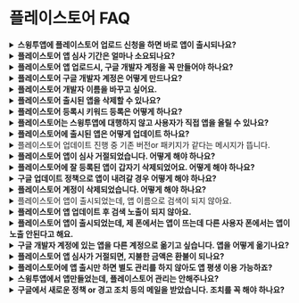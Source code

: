 # 플레이스토어 FAQ

<details>

<summary><strong>스윙투앱에 플레이스토어 업로드 신청을 하면 바로 앱이 출시되나요?</strong></summary>

스윙투앱에서 대행해서 앱을 플레이스토어에 업로드 진행해드리는데요.

바로 출시되는 것이 아니라 구글 앱 심사를 받게 됩니다.

**구글 앱 심사는  평균 일주일 정도 시간이 걸립니다.**&#x20;

**따라서 업로드를 한다고 해서 앱이 바로 출시되는 것이 아니구요.**

**심사 후 문제가 없으면 해당 심사 기간(7일 이내) 후에 스토어에 출시가 됩니다.**



</details>

<details>

<summary><strong>플레이스토어 앱 심사 기간은 얼마나 소요되나요?</strong></summary>

플레이스토어 심사 기간은 **평균 일주일  소요됩니다. (7일 이내)**

심사시 문제가 없을 경우 위의 심사 기간 후에 바로 출시가 되지만, 플레이스토어 심사가 거절 될 경우 출시일은 더 늦어질 수 있습니다.

시간 여유를 두시고 신청해주세요.

</details>

<details>

<summary><strong>플레이스토어 앱 업로드시, 구글 개발자 계정을 꼭 만들어야 하나요?</strong></summary>

구글(플레이스토어)은 대리등록이 되지 않으며 사용자가 직접 구글 개발자 계정을 만들어야 합니다. \_구글 정책 사항

플레이스토어 업로드시 신청양식에 – 구글 개발자 계정 아이디, 비밀번호를 기재해주시면 사용자 계정으로 앱을 등록해드립니다.

**☞** [**구글 개발자 계정 등록 방법 확인하기**](https://documentation.swing2app.co.kr/knowledgebase/playstore/google-developer)&#x20;

</details>

<details>

<summary><strong>플레이스토어 구글 개발자 계정은 어떻게 만드나요?</strong></summary>

&#x20;**\*플레이스토어 개발자 계정 등록 방법**

1\. 구글 계정(gmail)을 만들어주세요. (기존에 지메일이 있다면 따로 가입할 필요없습니다.)

2\. [개발자 콘솔 사이트 ](https://play.google.com/console/u/0/developers)접속&#x20;

3\. 개발자 등록  평생이용권 25$결제해주시면 됩니다.

4.개발자 프로필 입력하면 완료됩니다.&#x20;

개발자 계정을 만들면 사용자가 직접 앱을 올릴 수 있으며, 스윙에 마켓업로드 티켓을 구매하지 않고도 수시로 수정해서 새로운 버전의 앱으로 업데이트 할 수 있는 장점이 있습니다.

또한 직접 앱을 관리하면서 앱 설치 및 통계 자료를 직접 확인할 수 있습니다.

**☞** [**구글 개발자 등록방법 GO**](https://documentation.swing2app.co.kr/knowledgebase/playstore/google-developer)

</details>

<details>

<summary><strong>플레이스토어 개발자 이름을 바꾸고 싶어요.</strong></summary>

구글은 처음 가입한 개발자 이름을 수정하여 사용할 수 있어요.

[구글 개발자 콘솔](https://play.google.com/console/u/0/developers)사이트 접속한 뒤 **대시보드의 화면 왼쪽의  \[설정]→ \[개발자계정] → 개발자 페이지 이동합니다.**

개발자 페이지에서 – 개발자 이름을 수정한 뒤 \[저장] 버튼을 누르면 완료됩니다.&#x20;

개발자 페이지는 이름 외에도 주소, 연락처 등을 수정하여 사용할 수 있어요.

**개발자 이름은 수정 후 반영시간 1일(보통 몇시간) 내에 반영됩니다.**

개발자 이름 변경방법 상세 방법은 해당 매뉴얼을 참고해주세요.

**☞ \[**[**구글 개발자 이름 변경하기 매뉴얼**](https://documentation.swing2app.co.kr/knowledgebase/playstore/playstore-changename)**] 보러가기**

</details>

<details>

<summary><strong>플레이스토어 출시된 앱을 삭제할 수 있나요?</strong></summary>

앱이 이미 플레이스토어 등록(출시)이 된 상태는 앱 삭제가 불가합니다.

&#x20;‘게시 취소’ 기능을 이용하여 앱을 플레이스토어에서 내리는 것은 가능합니다.

게시 취소란, 앱을 플레이스토어에서 내리는 것으로 신규 사용자가 Google Play에서 앱을 찾아 다운로드할 수 없습니다.

게시 취소 방법은 아래 가이드 보시면 확인 가능합니다.

[플레이스토어 앱 게시취소 보러가기](https://documentation.swing2app.co.kr/knowledgebase/playstore/playstoe-unpublish)



**앱 삭제는 임시보관 상태의 앱만 삭제할 수 있구요.**

휴지통 모양 아이콘을 선택해서 앱을 바로 삭제할 수 있습니다.

<mark style="color:red;">\*중요\*</mark>

출시된 앱 중에서 아래의 경우에 해당되는 앱은, 구글 지원팀에 따로 연락하여 삭제를 요청할 수 있습니다.

1\)앱에 아무런 문제가 없어야 함(거부, 차단, 일시 정지되지 않음)

2\)앱의 전체 기간 설치 수가 ‘0’이어야 함 (앱이 하나라도 설치되었을 경우 삭제 못함)

3\)앱이 검토 중이어서는 안 됨(출시된 상태여야 함)

4\)앱이 24시간 동안 게시 취소 상태여야 함(설치 수를 0으로 유지하기 위해)

위의 4가지 경우를 모두 충족할 경우 지원팀에 앱 삭제를 요청할 수 있습니다.

</details>

<details>

<summary><strong>플레이스토어 등록시 키워드 등록은 어떻게 하나요?</strong></summary>

구글 플레이스토어 마켓 업로드 등록정보는 애플과 다르게 키워드를 입력하는 란이 없습니다.

대신 구글에서 고객님의 다른 정보 등을 기반하여 색인(키워드추출) 작업을 통해서 키워드를 만들어 나갑니다.

따라서 마켓 업로드 등록정보가 매우 중요하겠죠?

간단한 안드로이드 마켓 업로드 등록 팁을 링크해드립니다**.**

**☞** [**플레이스토어 검색 잘되는 TIP**](https://documentation.swing2app.co.kr/knowledgebase/playstore/playstore-searchtip)

</details>

<details>

<summary><strong>플레이스토어는 스윙투앱에 대행하지 않고 사용자가 직접 앱을 올릴 수 있나요?</strong></summary>

네네 직접 할 수 있습니다.

플레이스토어는 구글 개발자 계정만 있다면, 사용자가 직접 업로드를 진행할 수 있습니다.

[**\[플레이스토어 업데이트 매뉴얼\]**](https://documentation.swing2app.co.kr/knowledgebase/playstore/palystore-update)

플레이스토어에 앱을 출시하는 방법은 도움말 매뉴얼에도 기재가 되어 있기 때문에 해당 매뉴얼을 보면서 따라하실 수 있습니다.

직접 업로드가 어렵다면 스윙으로 업로드 대행을 요청할 수 있습니다.

(플레이스토어 업로드 대행비용: 1회 20,000원)

</details>

<details>

<summary><strong>플레이스토어에 출시된 앱은 어떻게 업데이트 하나요?</strong></summary>

플레이스토어에 앱을 새로 업데이트 하려면, 업로드 재신청을 해주세요.

플레이스토어 업로드 신청 티켓 (1회 20,000원)을 구매한 뒤 업로드 재신청을 해주시기 바랍니다.



플레이스토어는 사용자의 개발자계정이 다 있고 직접 업로드를 할 수 있기 때문에 업데이트를 직접 해주셔도 됩니다.

**직접 하실 경우는 업로드 티켓을 구매하지 않아도 되며, 수시로 업데이트하실 수 있어요.**

새로운 버전의 앱을 플레이스토어에  업데이트 하는 방법은 간단합니다.

\-구글 개발자 콘솔 사이트에 로그인 한 후 프로덕메뉴에서 새로운 버전의 앱을 등록합니다.

\-업데이트도 재심사가 들어가며 2-3일 정도 소요됩니다.

&#x20;

**\*스토어 등록정보도 수정가능합니다.**

스토어에 올린 – 앱 설명, 스크린샷 이미지, 카테고리 등을 변경 하면 상단에 \[업데이트 제출] 버튼이 활성화 됩니다.

aab파일 업로드와는 다르게 스토어 정를 수정한 경우 해당 버튼을 눌러야만 업데이트가 처리됩니다.\
[**\[플레이스토어 업데이트 매뉴얼\]**](https://documentation.swing2app.co.kr/knowledgebase/playstore/palystore-update)\


</details>

<details>

<summary>플레이스토어 업데이트 진행 중 기존 버전or 패키지가 같다는 메시지가 뜹니다.</summary>

이미 등록된 버전과 동일한 버전의 aab파일을 올리려고 하면 뜨는 메시지입니다.

새로 업데이트 된 앱을 올리실 때는 이전에 올린 버전과 다른지 확인하여, 새 버전으로 제작된 aab파일을 올려주시기 바랍니다.

</details>

<details>

<summary><strong>플레이스토어 앱이 심사 거절되었습니다. 어떻게 해야 하나요?</strong></summary>

플레이스토어 앱 심사 거절이 되었다면, 거절된 이유에 대해서 구글에서 보낸 메일을 확인해야 합니다.&#x20;

구글 개발자 계정 이메일로, 구글에서 앱이 어떤 정책을 위반하는지 어떻게 조치하면 되는지 안내 메일을 발송합니다.

따라서 심사가 거절되었다면 먼저 메일을 확인하여 구글에서 받은 안내문을 확인해주시구요.

메일에 기재된 내용대로 조치하여 다시 수정하여 심사를 요청해주세요.

심사가 거절된 것이기 때문에 문제가 된 내용을 수정하여 심사 제출하면, 출시가 가능할 것입니다.

</details>

<details>

<summary><strong>플레이스토어에 잘 등록된 앱이 갑자기 삭제되었어요. 어떻게 해야 하나요?</strong></summary>

&#x20;**플레이스토어는 현재 운영중인 앱을 주기적으로 필터링을 하면서 재 심사를 하게됩니다.**

이때는 앱 내용부터 굉장히 상세하게 심사를 하기 때문에 **처음에는 등록이 잘 되었던 어플도 정책위반, 규정위반으로 앱 게시 정지가 될 수 있습니다.**&#x20;

게시가 정지된 앱은 문제가 되는 항목을 **수정한 후 다시 재등록** 할 수 있습니다.

보통 앱이 삭제 될때도 구글에서 어떤 내용으로 앱이 정책 위반되었는지 메일을 발송합니다.

따라서 문제가 되는 내용이 어떤 것인지 확인하여 조치할 수 있습니다.



그런데 조치가 안되는 경우도 있습니다.

정책 위반 정도가 심해 구글에서 복원을 해주지 않을 경우 앱은 다시 이용이 불가합니다.

이 경우는 기존의 앱을 다시 올릴 수 없으며, 새로운 앱(앱 이름 변경, 패키지 변경) 으로 다시 등록해야 합니다.

</details>

<details>

<summary><strong>구글 업데이트 정책으로 앱이 내려갈 경우 어떻게 해야 하나요?</strong></summary>

구글은 정책이 계속해서 업데이트 됩니다.

플레이스토어에 앱을 출시하여 이용중인 사용자분들은 구글의 업데이트 정책을 항상 확인하여 앱을 주기적으로 업데이트 해주셔야 합니다.

업데이트 정책에 맞게 앱을 수정하지 않을 경우 예고 없이 스토어에서 앱을 내릴 수 있습니다.

어떠한 사전 경고 없이 앱을 내리기 때문에 조치가 어렵습니다.

따라서 이용 중에는 구글에서 발송하는 업데이트 및 정책 안내 메일을 꼼꼼히 확인하여 미리 대처해주시기 바랍니다.

스윙투앱에서는 구글의 정책 변경에 맞게 조치안을 항상 제공해드리고 있으니, 어떤 내용인지 확인이 어렵다면 스윙투앱으로 문의 남겨주시기 바랍니다.

</details>

<details>

<summary><strong>플레이스토어 계정이 삭제되었습니다. 어떻게 해야 하나요?</strong></summary>

여러 번 규정 위반을 하게 되면 구글 측에서는 예고없이 사용자의 계정을 삭제해버립니다.&#x20;

**\*\* 삭제한 앱 계정은** **구글 측에 이의 제기 메일을 보내서 문제를 문제를 해결할 수 있습니다.**

**그러나 정책이 위반된 내용이 확실하면 복원되기가 쉽지 않으니 주의하셔야 합니다.**

만약 계정이 복원되지 않는다면, 다시 구글 개발자 계정을 만들어서 앱을 새로 등록할 수 있습니다.

계정을 아예 새로 만드는 것이라서 기존의 앱과 연동이 되지 않으며, 기존 앱은 관리할 수가 없게 됩니다.&#x20;

따라서 앱 삭제 뿐만 아니라 계정이 삭제되지 않도록 구글의 정책과 규정을 잘 지켜주셔야 합니다.

</details>

<details>

<summary>플레이스토어 앱이 출시되었는데, 앱 이름으로 검색이 되지 않아요.</summary>

구글 플레이스토어는 앱이 출시되어도, 앱 이름 검색 노출에 시간이 소요됩니다. (바로 노출 안 됨)

출시된 앱의 활성화 정도(앱 설치수)를 파악한 뒤, 검색 노출을 전환하고 있습니다.

(노출 시기는 정해지지 않았으며 빠르면 1일, 길면 7일도 소요됩니다)

앱이 정상 출시되었으면 문제가 있는 것이 아니기 때문에 앱 출시후에는 출시 링크로 들어가서 앱 설치를 많이 받아 주시고, 리뷰, 평점 등도 올려서 관리해주시기 바랍니다.

**Q.앱 검색이 안되는데 플레이스토어에서 어떻게 앱을 다운 받나요?**

앱 출시 후, 메일과 카톡 알림톡으로 플레이스토어 출시(설치)링크(URL)를 함께 보내드립니다.

앱 이름 검색전까지는 다른 사용자들에게 출시 링크를 공유하여 플레이스토어에서 직접 앱을 다운받도록 유도할 수 있습니다.

\*앱 검색에 어려움이 있으실 경우 구글 개발자 지원팀(고객센터)로 문의 부탁드립니다.

</details>

<details>

<summary><strong>플레이스토어 앱 업데이트 후 검색 노출이 되지 않아요.</strong></summary>

플레이스토어 앱 업데이트가 완료되면, 검색 색인 필터링 시스템이 다시 리셋 됩니다.

따라서 앱 이름 검색이 바로 되지 않을 수 있으며, 필터링이 동작이 모두 완료된 후 정상적으로 색인이 완료됩니다. \*최대 48시간 소요

또한 모바일 기기마다 앱 노출 시기는 모두 다르며, 검색 순위 또한 모두 다릅니다.

업데이트가 잘 되었고, 출시 링크도 잘 발행되었다면 문제가 있는 것은 아닙니다.

**\*업데이트 후 플레이스토어 앱 이름 검색 노출은 최대 48시간 소요될 수 있습니다.**

따라서 업데이트 후 앱 이름 검색이 안된다면 2일 정도 기다려 주세요.

만약 해당 시간이 지났음에도 앱 이름 검색이 안된다면, 구글 플레이 고객센터를 통해 검색 문제에 대해서 문의할 수 있습니다.

[구글 플레이 고객센터](https://support.google.com/googleplay/gethelp?sjid=1369441674901128164-AP)

</details>

<details>

<summary><strong>플레이스토어 앱이 출시되었는데, 제 폰에서는 앱이 뜨는데 다른 사용자 폰에서는 앱이 노출 안된다고 해요.</strong></summary>

안드로이드폰 버전에 따라 구글 업데이트 설정이 다르기 때문에 폰마다 앱이 출시되는 시간이 다르며, 앱 검색시 상단에 노출이 안될 수 있습니다.

앱이 스토어에 정상 출시가 되었는데, 앱 이름으로 검색이 안되어도 문제가 있는 것이 아닙니다.

앱 활성화 여부 확인 후 일정 시간 이후에 노출됩니다.

앱이 노출되는 위치도 기기마다 모두 다릅니다.

맨 처음에 노출되는 경우도 있고, 굉장히 아래 페이지에 노출이 되는 등 안드로이드폰 기기마다 다릅니다.

</details>

<details>

<summary><strong>구글 개발자 계정에 있는 앱을 다른 계정으로 옮기고 싶습니다. 앱을 어떻게 옮기나요?</strong></summary>

다른 개발자 계정으로 앱을 이전할 수 있습니다.

매뉴얼 제공하고 있으니 보시면 쉽게 따라 할 수 있습니다.

[다른 개발자 계정으로 앱 이전하기 매뉴얼](https://documentation.swing2app.co.kr/knowledgebase/playstore/apptransfer)

</details>

<details>

<summary><strong>플레이스토어 앱 심사가 거절되면, 지불한 금액은 환불이 되나요?</strong></summary>

플레이스토어 대행 등록시 심사가 거절되어 출시가 되지 않았더라도, 이미 등록을 한 앱에 대해서는 티켓 환불이 되지 않습니다. \*단순 변심으로 인한 환불은 불가합니다.

다만 심사 거절 사유가 스윙투앱에서 해결하지 못하는 내용이거나 기술적인 이유로 스토어 출시가 불가하다고 판단되면 구매하신 이용권 및 업로드 티켓 등 지불하신 모든 금액 환불을 보장해드립니다.

\*이용권 등은 사용 여부를 확인해야 하기 때문에 정확한 환불 가능 여부는 스토어별 담당자가 상담 도와드립니다.

</details>

<details>

<summary><strong>플레이스토어에 앱 출시만 하면 별도 관리를 하지 않아도 앱 평생 이용 가능하죠?</strong></summary>

그렇지 않습니다.

출시를 한 다음에도 구글 플레이스토어의 정책에 맞는 업데이트가 필요합니다.

운영체제 및 기기의 변화, 시스템 소프트웨어 등의 정책이 환경에 맞게 계속해서 업데이트됩니다.

따라서 제작한 앱 내에서는 업데이트 할 것이 없더라도, 구글에서 제공하는 업데이트 정책에 맞춰서 앱을 업데이트하고 관리하는 작업이 필요합니다.

즉, 앱을 출시한 뒤에도 구글 플레이 콘솔에 자주 접속하여 조치해야 할 내용이 없는지 체크하고 관리해주셔야 합니다.

실제로 구글 정책은 많으면 한 달에 2-3번 추가 되는 경우가 있는 등 지속적인 관리가 필요합니다.

</details>

<details>

<summary><strong>스윙투앱에서 앱만들었는데, 플레이스토어 관리는 안해주나요?</strong></summary>

네 스토어 관리(정책 대응, 유지보수, 앱 관리)는 하지 않습니다.

스윙투앱은 사용자분들이 직접 앱을 제작하는 서비스이며, 플레이스토어에도 직접 앱을 배포하는 경우가 대부분입니다.

그리고 저희가 업로드를 진행해드린다 해도 구글 개발자 계정은 사용자분의 소유이기 때문에 어떤 내용에 문제가 있는지 확인할 수 없습니다.

(스윙투앱에 제작되어 배포된 앱만 10만개가 넘습니다^^;)

따라서 스토어 문제가 있거나 신규 정책이 업데이트 되면, 정책 해결방법(조치 방법)에 대한 매뉴얼만 제공합니다.

직접 조치가 어렵다면 플레이스토어 지원을 해드리고 있습니다.

플레이스토어 업로드 신청을 주시면 대행하여 처리해드립니다.

</details>

<details>

<summary><strong>구글에서 새로운 정책 or 경고 조치 등의 메일을 받았습니다. 조치를 꼭 해야 하나요?</strong></summary>

네 이러한 메일 및 메시지를 받았다면 권고 사항(조치사항)대로 모두 조치해서 이용해주셔야 합니다.

조치를 하지 않을 경우 앱이 스토어에서 삭제되고, 더 나아가 계정까지 삭제될 수 있습니다.

앱은 다시 조치를 해서 복원할 수 있지만 계정이 삭제되면 복원 자체가 어려워집니다.

</details>
